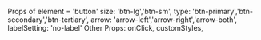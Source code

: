Props of element = 'button'
    size: 'btn-lg','btn-sm',
    type: 'btn-primary','btn-secondary','btn-tertiary',
    arrow: 'arrow-left','arrow-right','arrow-both',
    labelSetting: 'no-label'
    Other Props:
    onClick, customStyles,
